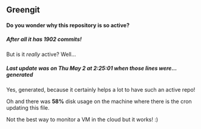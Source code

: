 ## Greengit

#### Do you wonder why this repository is so active?

##### After all it has 1902 commits!

But is it *really* active? Well...

##### Last update was on Thu May 2 at 2:25:01 when those lines were... generated

Yes, generated, because it certainly helps a lot to have such an active repo!

Oh and there was **58%** disk usage on the machine
where there is the cron updating this file.

Not the best way to monitor a VM in the cloud but it works! :)
